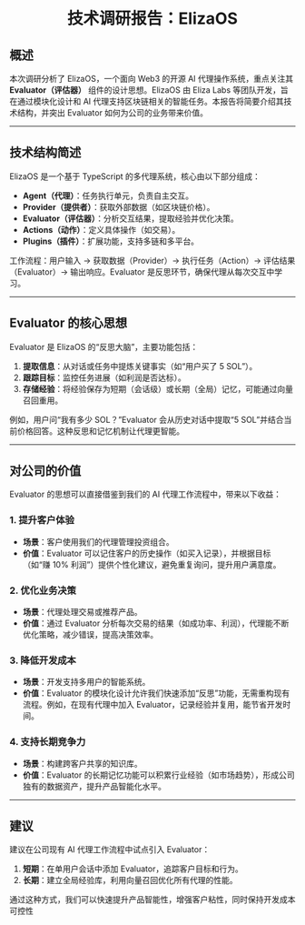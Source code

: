 

# <center>技术调研报告：ElizaOS <center/>

## 概述

本次调研分析了 ElizaOS，一个面向 Web3 的开源 AI 代理操作系统，重点关注其 **Evaluator（评估器）** 组件的设计思想。ElizaOS 由 Eliza Labs 等团队开发，旨在通过模块化设计和 AI 代理支持区块链相关的智能任务。本报告将简要介绍其技术结构，并突出 Evaluator 如何为公司的业务带来价值。

---

## 技术结构简述

ElizaOS 是一个基于 TypeScript 的多代理系统，核心由以下部分组成：
- **Agent（代理）**：任务执行单元，负责自主交互。
- **Provider（提供者）**：获取外部数据（如区块链价格）。
- **Evaluator（评估器）**：分析交互结果，提取经验并优化决策。
- **Actions（动作）**：定义具体操作（如交易）。
- **Plugins（插件）**：扩展功能，支持多链和多平台。

工作流程：用户输入 → 获取数据（Provider）→ 执行任务（Action）→ 评估结果（Evaluator）→ 输出响应。Evaluator 是反思环节，确保代理从每次交互中学习。

---

## Evaluator 的核心思想

Evaluator 是 ElizaOS 的“反思大脑”，主要功能包括：
1. **提取信息**：从对话或任务中提炼关键事实（如“用户买了 5 SOL”）。
2. **跟踪目标**：监控任务进展（如利润是否达标）。
3. **存储经验**：将经验保存为短期（会话级）或长期（全局）记忆，可能通过向量召回重用。

例如，用户问“我有多少 SOL？”Evaluator 会从历史对话中提取“5 SOL”并结合当前价格回答。这种反思和记忆机制让代理更智能。

---

## 对公司的价值

Evaluator 的思想可以直接借鉴到我们的 AI 代理工作流程中，带来以下收益：

### 1. 提升客户体验
- **场景**：客户使用我们的代理管理投资组合。
- **价值**：Evaluator 可以记住客户的历史操作（如买入记录），并根据目标（如“赚 10% 利润”）提供个性化建议，避免重复询问，提升用户满意度。

### 2. 优化业务决策
- **场景**：代理处理交易或推荐产品。
- **价值**：通过 Evaluator 分析每次交易的结果（如成功率、利润），代理能不断优化策略，减少错误，提高决策效率。

### 3. 降低开发成本
- **场景**：开发支持多用户的智能系统。
- **价值**：Evaluator 的模块化设计允许我们快速添加“反思”功能，无需重构现有流程。例如，在现有代理中加入 Evaluator，记录经验并复用，能节省开发时间。

### 4. 支持长期竞争力
- **场景**：构建跨客户共享的知识库。
- **价值**：Evaluator 的长期记忆功能可以积累行业经验（如市场趋势），形成公司独有的数据资产，提升产品智能化水平。

---

## 建议

建议在公司现有 AI 代理工作流程中试点引入 Evaluator：
1. **短期**：在单用户会话中添加 Evaluator，追踪客户目标和行为。
2. **长期**：建立全局经验库，利用向量召回优化所有代理的性能。

通过这种方式，我们可以快速提升产品智能性，增强客户粘性，同时保持开发成本可控性
